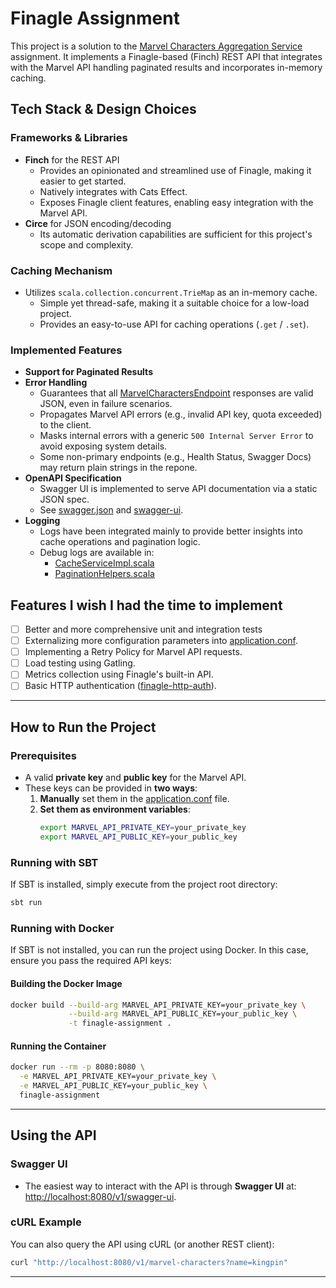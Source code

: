 # Finagle Assignment

This project is a solution to the [Marvel Characters Aggregation Service](Assignment.pdf) assignment. It implements a
Finagle-based (Finch) REST API that integrates with the Marvel API handling paginated results and incorporates in-memory
caching.

## Tech Stack & Design Choices

### **Frameworks & Libraries**

- **Finch** for the REST API
    - Provides an opinionated and streamlined use of Finagle, making it easier to get started.
    - Natively integrates with Cats Effect.
    - Exposes Finagle client features, enabling easy integration with the Marvel API.
- **Circe** for JSON encoding/decoding
    - Its automatic derivation capabilities are sufficient for this project's scope and complexity.

### **Caching Mechanism**

- Utilizes `scala.collection.concurrent.TrieMap` as an in-memory cache.
    - Simple yet thread-safe, making it a suitable choice for a low-load project.
    - Provides an easy-to-use API for caching operations (`.get` / `.set`).

### **Implemented Features**

- **Support for Paginated Results**
- **Error Handling**
    - Guarantees that all [MarvelCharactersEndpoint](src/main/scala/com/lucas/marvel/api/MarvelCharactersEndpoint.scala)
      responses are valid JSON, even in failure scenarios.
    - Propagates Marvel API errors (e.g., invalid API key, quota exceeded) to the client.
    - Masks internal errors with a generic `500 Internal Server Error` to avoid exposing system details.
    - Some non-primary endpoints (e.g., Health Status, Swagger Docs) may return plain strings in the repone.
- **OpenAPI Specification**
    - Swagger UI is implemented to serve API documentation via a static JSON spec.
    - See [swagger.json](src/main/resources/swagger.json) and [swagger-ui](src/main/resources/swagger-ui).
- **Logging**
    - Logs have been integrated mainly to provide better insights into cache operations and pagination logic.
    - Debug logs are available in:
        - [CacheServiceImpl.scala](src/main/scala/com/lucas/marvel/services/impl/CacheServiceImpl.scala)
        - [PaginationHelpers.scala](src/main/scala/com/lucas/marvel/client/helpers/PaginationHelpers.scala)

## Features I wish I had the time to implement

- [ ] Better and more comprehensive unit and integration tests
- [ ] Externalizing more configuration parameters into [application.conf](src/main/resources/application.conf).
- [ ] Implementing a Retry Policy for Marvel API requests.
- [ ] Load testing using Gatling.
- [ ] Metrics collection using Finagle's built-in API.
- [ ] Basic HTTP authentication ([finagle-http-auth](https://github.com/finagle/finagle-http-auth)).

---

## How to Run the Project

### **Prerequisites**

- A valid **private key** and **public key** for the Marvel API.
- These keys can be provided in **two ways**:
    1. **Manually** set them in the [application.conf](src/main/resources/application.conf) file.
    2. **Set them as environment variables**:
       ```sh
       export MARVEL_API_PRIVATE_KEY=your_private_key
       export MARVEL_API_PUBLIC_KEY=your_public_key
       ```

### **Running with SBT**

If SBT is installed, simply execute from the project root directory:

```sh
sbt run
```

### **Running with Docker**

If SBT is not installed, you can run the project using Docker. In this case, ensure you pass the required API keys:

#### **Building the Docker Image**

```sh
docker build --build-arg MARVEL_API_PRIVATE_KEY=your_private_key \
             --build-arg MARVEL_API_PUBLIC_KEY=your_public_key \
             -t finagle-assignment .
```

#### **Running the Container**

```sh
docker run --rm -p 8080:8080 \
  -e MARVEL_API_PRIVATE_KEY=your_private_key \
  -e MARVEL_API_PUBLIC_KEY=your_public_key \
  finagle-assignment
```

---

## Using the API

### **Swagger UI**

- The easiest way to interact with the API is through **Swagger UI** at:
  [http://localhost:8080/v1/swagger-ui](http://localhost:8080/v1/swagger-ui).

### **cURL Example**

You can also query the API using cURL (or another REST client):

```sh
curl "http://localhost:8080/v1/marvel-characters?name=kingpin"
```

---

